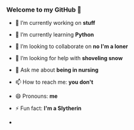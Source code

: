 ### Welcome to my GitHub 👋

- 🔭 I’m currently working on **stuff**
- 🌱 I’m currently learning **Python**
- 👯 I’m looking to collaborate on **no I'm a loner**
- 🤔 I’m looking for help with **shoveling snow**
- 💬 Ask me about **being in nursing**
- 📫 How to reach me: **you don't**
- 😄 Pronouns: **me**
- ⚡ Fun fact: **I'm a Slytherin**

- 
<!--
**bosotsapa/bosotsapa** is a ✨ _special_ ✨ repository because its `README.md` (this file) appears on your GitHub profile.

Here are some ideas to get you started:

-->
